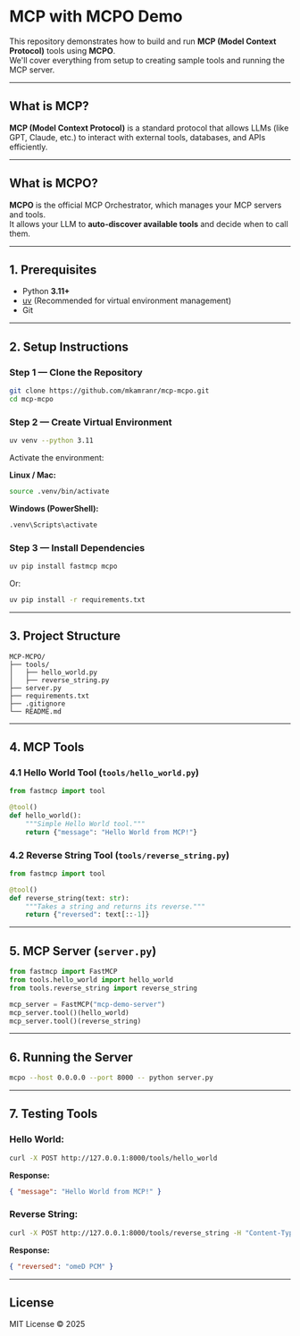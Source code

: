 # MCP with MCPO Demo

This repository demonstrates how to build and run **MCP (Model Context Protocol)** tools using **MCPO**.  
We'll cover everything from setup to creating sample tools and running the MCP server.

---

## **What is MCP?**
**MCP (Model Context Protocol)** is a standard protocol that allows LLMs (like GPT, Claude, etc.) to interact with external tools, databases, and APIs efficiently.

---

## **What is MCPO?**
**MCPO** is the official MCP Orchestrator, which manages your MCP servers and tools.  
It allows your LLM to **auto-discover available tools** and decide when to call them.

---

## **1. Prerequisites**
- Python **3.11+**
- [uv](https://docs.astral.sh/uv/) (Recommended for virtual environment management)
- Git

---

## **2. Setup Instructions**

### **Step 1 — Clone the Repository**
```bash
git clone https://github.com/mkamranr/mcp-mcpo.git
cd mcp-mcpo
```

### **Step 2 — Create Virtual Environment**
```bash
uv venv --python 3.11
```

Activate the environment:

**Linux / Mac:**
```bash
source .venv/bin/activate
```

**Windows (PowerShell):**
```bash
.venv\Scripts\activate
```

### **Step 3 — Install Dependencies**
```bash
uv pip install fastmcp mcpo
```
Or:
```bash
uv pip install -r requirements.txt
```

---

## **3. Project Structure**
```
MCP-MCPO/
├── tools/
│   ├── hello_world.py
│   ├── reverse_string.py
├── server.py
├── requirements.txt
├── .gitignore
└── README.md
```

---

## **4. MCP Tools**

### **4.1 Hello World Tool** (`tools/hello_world.py`)
```python
from fastmcp import tool

@tool()
def hello_world():
    """Simple Hello World tool."""
    return {"message": "Hello World from MCP!"}
```

### **4.2 Reverse String Tool** (`tools/reverse_string.py`)
```python
from fastmcp import tool

@tool()
def reverse_string(text: str):
    """Takes a string and returns its reverse."""
    return {"reversed": text[::-1]}
```

---

## **5. MCP Server** (`server.py`)
```python
from fastmcp import FastMCP
from tools.hello_world import hello_world
from tools.reverse_string import reverse_string

mcp_server = FastMCP("mcp-demo-server")
mcp_server.tool()(hello_world)
mcp_server.tool()(reverse_string)

```

---

## **6. Running the Server**
```bash
mcpo --host 0.0.0.0 --port 8000 -- python server.py
```

---

## **7. Testing Tools**

### Hello World:
```bash
curl -X POST http://127.0.0.1:8000/tools/hello_world
```
**Response:**
```json
{ "message": "Hello World from MCP!" }
```

### Reverse String:
```bash
curl -X POST http://127.0.0.1:8000/tools/reverse_string -H "Content-Type: application/json" -d '{"text":"MCP Demo"}'
```
**Response:**
```json
{ "reversed": "omeD PCM" }
```

---

## **License**
MIT License © 2025
